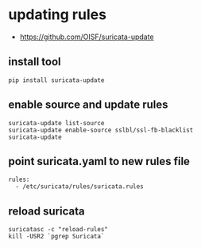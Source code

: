 # updating rules

* https://github.com/OISF/suricata-update

## install tool
```
pip install suricata-update
```

## enable source and update rules
```
suricata-update list-source
suricata-update enable-source sslbl/ssl-fb-blacklist
suricata-update 
```

## point suricata.yaml to new rules file
```
rules:
  - /etc/suricata/rules/suricata.rules
```

## reload suricata
```
suricatasc -c "reload-rules"
kill -USR2 `pgrep Suricata`
```
